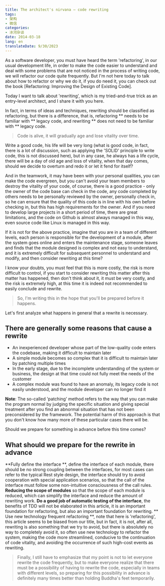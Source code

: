 ```yaml
---
title: The architect's nirvana – code rewriting
tags:
- 架构
- 微信
categories:
- 冰河杂谈
date: 2014-03-18
lang: en
translateDate: 9/30/2023
---
```

As a software developer, you must have heard the term 'refactoring', in our usual development life, in order to make the code easier to understand and deal with some problems that are not noticed in the process of writing code, we will refactor our code quite frequently. But I'm not here today to talk about how to refactor or why we do it, if you do need it, you can check out the book [Refactoring: Improving the Design of Existing Code].

Today I want to talk about 'rewriting', which is my tried-and-true trick as an entry-level architect, and I share it with you here.

In fact, in terms of ideas and techniques, rewriting should be classified as refactoring, but there is a difference, that is, refactoring ** needs to be familiar with ** legacy code, and rewriting ** does not need to be familiar with ** legacy code.

> Code is alive, it will gradually age and lose vitality over time.

Write a good code, his life will be very long (what is good code, in fact, there is a lot of discussion, such as applying the 'SOLID' principle to write code, this is not discussed here), but in any case, he always has a life cycle, there will be a day of old age and loss of vitality, when that day comes, should we decide to overturn and redo it or let it fend for itself?

And in the teamwork, it may have been with your personal qualities, you can make the code evergreen, but you can't avoid your team members to destroy the vitality of your code, of course, there is a good practice - only the owner of the code base can check in the code, any code completed by others needs to be personally reviewed by the owner, personally check in, so he can ensure that the quality of this code is in line with his own before checking in, but this has high requirements for the owner. And if you need to develop large projects in a short period of time, there are great limitations, and the code on Github is almost always managed in this way, even source code like Linux is managed in this way.

If it is not for the above practice, imagine that you are in a team of different levels, each person is responsible for the development of a module, after the system goes online and enters the maintenance stage, someone leaves and finds that the module designed is complex and not easy to understand, and it is extremely difficult for subsequent personnel to understand and modify, and then consider rewriting at this time?

I know your doubts, you must feel that this is more costly, the risk is more difficult to control, if you start to consider rewriting this matter after this matter has happened, then don't think about it, it must be very costly, and the risk is extremely high, at this time it is indeed not recommended to easily conclude and rewrite.

> So, I'm writing this in the hope that you'll be prepared before it happens.

Let's first analyze what happens in general that a rewrite is necessary.

## There are generally some reasons that cause a rewrite

* An inexperienced developer whose part of the low-quality code enters the codebase, making it difficult to maintain later
* A simple module becomes so complex that it is difficult to maintain later by patching multiple times
* In the early stage, due to the incomplete understanding of the system or business, the design at that time could not fully meet the needs of the customer
* A complex module was found to have an anomaly, its legacy code is not easily understood, and the module developer can no longer find it

**Note**: The so-called 'patching' method refers to the way that you can make the program normal by judging the specific situation and giving special treatment after you find an abnormal situation that has not been preconsidered by the framework. The potential harm of this approach is that you don't know how many more of these particular cases there will be.

Should we prepare for something in advance before this time comes?

## What should we prepare for the rewrite in advance

**Fully define the interface **, define the interface of each module, there should be no strong coupling between the interfaces, for most cases can refer to the typical Rest style design, the interface should try to avoid cooperation with special application scenarios, so that the call of the interface must follow some non-intuitive consciousness of the call rules.
**Reducing the scope of modules** so that the scope of each module is reduced, which can simplify the interface and reduce the amount of rewriting work.
**Do a good job of automatic testing of the interface**, the benefits of TDD will not be elaborated in this article, it is an important foundation for refactoring, but also an important foundation for rewriting.
** Use new technology frequent refactoring **, note that here is 'refactoring', this article seems to be biased from our title, but in fact, it is not, after all, rewriting is also something that we try to avoid, but there is absolutely no way to completely avoid it, so often use new technology to refactor the system, making the code more streamlined, conducive to the continuation of code vitality, and avoiding the occurrence of such high-cost events as rewriting.

> Finally, I still have to emphasize that my point is not to let everyone rewrite the code frequently, but to make everyone realize that there must be a possibility of having to rewrite the code, especially in teams with different levels, so preparing for this possibility in advance is definitely many times better than holding Buddha's feet temporarily.

[refactoring]: http://book.douban.com/subject/1229923/
